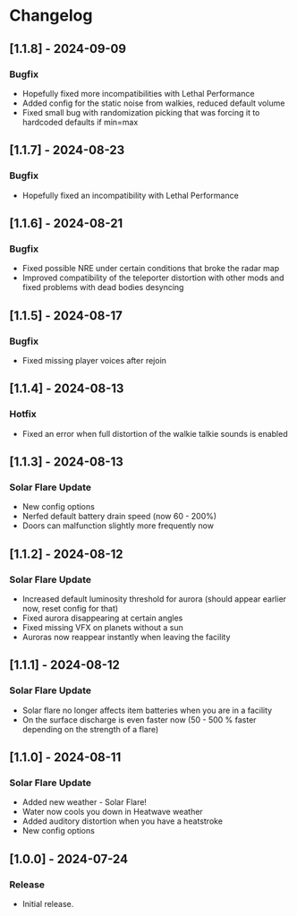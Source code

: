 # Changelog

## [1.1.8] - 2024-09-09

### Bugfix
- Hopefully fixed more incompatibilities with Lethal Performance
- Added config for the static noise from walkies, reduced default volume
- Fixed small bug with randomization picking that was forcing it to hardcoded defaults if min=max

## [1.1.7] - 2024-08-23

### Bugfix
- Hopefully fixed an incompatibility with Lethal Performance

## [1.1.6] - 2024-08-21

### Bugfix
- Fixed possible NRE under certain conditions that broke the radar map
- Improved compatibility of the teleporter distortion with other mods and fixed problems with dead bodies desyncing

## [1.1.5] - 2024-08-17

### Bugfix
- Fixed missing player voices after rejoin

## [1.1.4] - 2024-08-13

### Hotfix
- Fixed an error when full distortion of the walkie talkie sounds is enabled

## [1.1.3] - 2024-08-13

### Solar Flare Update
- New config options
- Nerfed default battery drain speed (now 60 - 200%)
- Doors can malfunction slightly more frequently now

## [1.1.2] - 2024-08-12

### Solar Flare Update
- Increased default luminosity threshold for aurora (should appear earlier now, reset config for that)
- Fixed aurora disappearing at certain angles
- Fixed missing VFX on planets without a sun
- Auroras now reappear instantly when leaving the facility

## [1.1.1] - 2024-08-12

### Solar Flare Update
- Solar flare no longer affects item batteries when you are in a facility
- On the surface discharge is even faster now (50 - 500 % faster depending on the strength of a flare)

## [1.1.0] - 2024-08-11

### Solar Flare Update
- Added new weather - Solar Flare!
- Water now cools you down in Heatwave weather
- Added auditory distortion when you have a heatstroke
- New config options

## [1.0.0] - 2024-07-24

### Release
- Initial release.

